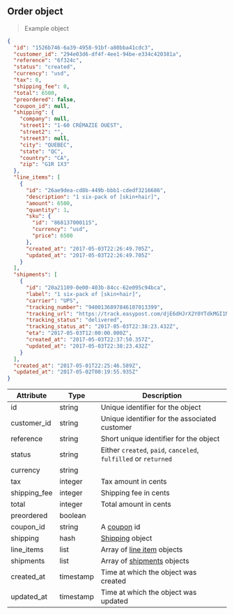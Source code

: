 ## Order object

> Example object

```json
{
  "id": "1526b746-6a39-4958-91bf-a80bba41cdc3",
  "customer_id": "294e03d6-df4f-4ee1-94be-e334c420381a",
  "reference": "6f324c",
  "status": "created",
  "currency": "usd",
  "tax": 0,
  "shipping_fee": 0,
  "total": 6500,
  "preordered": false,
  "coupon_id": null,
  "shipping": {
    "company": null,
    "street1": "1-60 CRÉMAZIE OUEST",
    "street2": "",
    "street3": null,
    "city": "QUEBEC",
    "state": "QC",
    "country": "CA",
    "zip": "G1R 1X3"
  },
  "line_items": [
    {
      "id": "26ae9dea-cd8b-449b-bbb1-cdedf3216686",
      "description": "1 six-pack of [skin+hair]",
      "amount": 6500,
      "quantity": 1,
      "sku": {
        "id": "868137000115",
        "currency": "usd",
        "price": 6500
      },
      "created_at": "2017-05-03T22:26:49.705Z",
      "updated_at": "2017-05-03T22:26:49.705Z"
    }
  ],
  "shipments": [
    {
      "id": "20a21109-0e00-403b-84cc-62e095c94bca",
      "label": "1 six-pack of [skin+hair]",
      "carrier": "UPS",
      "tracking_number": "9400136897846107013399",
      "tracking_url": "https://track.easypost.com/djE6dHJrX2Y0YTdkMGI1NmJlNDQ1MzdhMjMzN2M2ODlmMGM2OTdm",
      "tracking_status": "delivered",
      "tracking_status_at": "2017-05-03T22:38:23.432Z",
      "eta": "2017-05-03T12:00:00.000Z",
      "created_at": "2017-05-03T22:37:50.357Z",
      "updated_at": "2017-05-03T22:38:23.432Z"
    }
  ],
  "created_at": "2017-05-01T22:25:46.589Z",
  "updated_at": "2017-05-02T00:19:55.935Z"
}
```

| Attribute  | Type     | Description |
| ---------- | -------- | ------------|
| id           | string   | Unique identifier for the object |
| customer_id  | string   | Unique identifier for the associated customer |
| reference    | string | Short unique identifier for the object |
| status       | string | Either `created`, `paid`, `canceled`, `fulfilled` or `returned` |
| currency     | string | |
| tax          | integer | Tax amount in cents |
| shipping_fee | integer | Shipping fee in cents |
| total        | integer | Total amount in cents |
| preordered   | boolean | |
| coupon_id    | string | A [coupon](#coupons) id |
| shipping     | hash | [Shipping](#shipping) object |
| line_items   | list | Array of [line item](#line-items) objects |
| shipments    | list | Array of [shipments](#shipments) objects |
| created_at   | timestamp | Time at which the object was created |
| updated_at   | timestamp | Time at which the object was updated |
